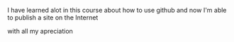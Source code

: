 I have learned alot in this course about how to use github and now I'm able to publish a site on the Internet

with all my apreciation
